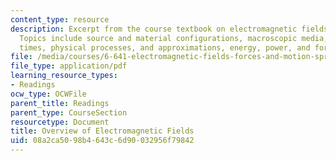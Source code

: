 ```yaml
---
content_type: resource
description: Excerpt from the course textbook on electromagnetic fields and energy.
  Topics include source and material configurations, macroscopic media, characteristic
  times, physical processes, and approximations, energy, power, and force.
file: /media/courses/6-641-electromagnetic-fields-forces-and-motion-spring-2005/08a2ca5098b4643c6d90032956f79842_15.pdf
file_type: application/pdf
learning_resource_types:
- Readings
ocw_type: OCWFile
parent_title: Readings
parent_type: CourseSection
resourcetype: Document
title: Overview of Electromagnetic Fields
uid: 08a2ca50-98b4-643c-6d90-032956f79842
---
```

